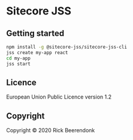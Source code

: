 # Sitecore JSS

## Getting started

```zsh
npm install -g @sitecore-jss/sitecore-jss-cli
jss create my-app react
cd my-app
jss start
```

## Licence

European Union Public Licence version 1.2

## Copyright

Copyright © 2020 Rick Beerendonk
